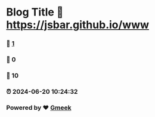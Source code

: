 # Blog Title :link: https://jsbar.github.io/www 
### :page_facing_up: [1](https://jsbar.github.io/www/tag.html) 
### :speech_balloon: 0 
### :hibiscus: 10 
### :alarm_clock: 2024-06-20 10:24:32 
### Powered by :heart: [Gmeek](https://github.com/Meekdai/Gmeek)

